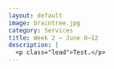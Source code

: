 ```yaml
---
layout: default
image: braintree.jpg
category: Services
title: Week 2 – June 8–12
description: |
  <p class="lead">Test.</p>
---
```

